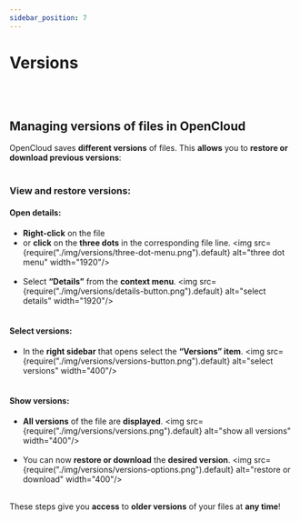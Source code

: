 ```yaml
---
sidebar_position: 7
---
```


# Versions
<br/><br/>

## Managing versions of files in OpenCloud
OpenCloud saves **different versions** of files. This **allows** you to **restore or download previous versions**:
<br/><br/>

### View and restore versions:
#### Open details:
- **Right-click** on the file
- or **click** on the **three dots** in the corresponding file line.
<img src={require("./img/versions/three-dot-menu.png").default} alt="three dot menu" width="1920"/>
<br/><br/>
- Select **“Details”** from the **context menu**.
<img src={require("./img/versions/details-button.png").default} alt="select details" width="1920"/>
<br/><br/>
#### Select versions:
- In the **right sidebar** that opens select the **“Versions” item**.
<img src={require("./img/versions/versions-button.png").default} alt="select versions" width="400"/>
<br/><br/>
#### Show versions:
- **All versions** of the file are **displayed**.
<img src={require("./img/versions/versions.png").default} alt="show all versions" width="400"/>
<br/><br/>
- You can now **restore or download** the **desired version**.
<img src={require("./img/versions/versions-options.png").default} alt="restore or download" width="400"/>
<br/><br/>

These steps give you **access** to **older versions** of your files at **any time**!